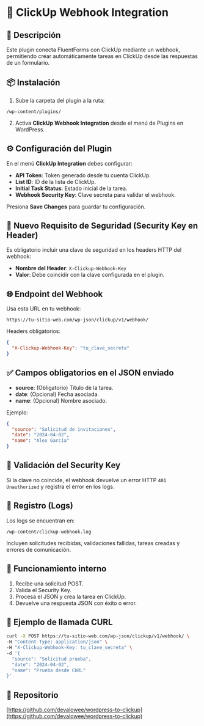 
# 📖 ClickUp Webhook Integration

## 📌 Descripción
Este plugin conecta FluentForms con ClickUp mediante un webhook, permitiendo crear automáticamente tareas en ClickUp desde las respuestas de un formulario.

## 📦 Instalación
1. Sube la carpeta del plugin a la ruta:
```
/wp-content/plugins/
```
2. Activa **ClickUp Webhook Integration** desde el menú de Plugins en WordPress.

## ⚙️ Configuración del Plugin
En el menú **ClickUp Integration** debes configurar:

- **API Token**: Token generado desde tu cuenta ClickUp.
- **List ID**: ID de la lista de ClickUp.
- **Initial Task Status**: Estado inicial de la tarea.
- **Webhook Security Key**: Clave secreta para validar el webhook.

Presiona **Save Changes** para guardar tu configuración.

## 🚨 Nuevo Requisito de Seguridad (Security Key en Header)
Es obligatorio incluir una clave de seguridad en los headers HTTP del webhook:

- **Nombre del Header**: `X-Clickup-Webhook-Key`
- **Valor**: Debe coincidir con la clave configurada en el plugin.

## 🌐 Endpoint del Webhook
Usa esta URL en tu webhook:

```
https://tu-sitio-web.com/wp-json/clickup/v1/webhook/
```

Headers obligatorios:
```json
{
  "X-Clickup-Webhook-Key": "tu_clave_secreta"
}
```

## ✅ Campos obligatorios en el JSON enviado
- **source**: (Obligatorio) Título de la tarea.
- **date**: (Opcional) Fecha asociada.
- **name**: (Opcional) Nombre asociado.

Ejemplo:
```json
{
  "source": "Solicitud de invitaciones",
  "date": "2024-04-02",
  "name": "Alex García"
}
```

## 🔐 Validación del Security Key
Si la clave no coincide, el webhook devuelve un error HTTP `401 Unauthorized` y registra el error en los logs.

## 📜 Registro (Logs)
Los logs se encuentran en:

```
/wp-content/clickup-webhook.log
```

Incluyen solicitudes recibidas, validaciones fallidas, tareas creadas y errores de comunicación.

## 🔧 Funcionamiento interno
1. Recibe una solicitud POST.
2. Valida el Security Key.
3. Procesa el JSON y crea la tarea en ClickUp.
4. Devuelve una respuesta JSON con éxito o error.

## 🚧 Ejemplo de llamada CURL
```bash
curl -X POST https://tu-sitio-web.com/wp-json/clickup/v1/webhook/ \
-H "Content-Type: application/json" \
-H "X-Clickup-Webhook-Key: tu_clave_secreta" \
-d '{
  "source": "Solicitud prueba",
  "date": "2024-04-02",
  "name": "Prueba desde CURL"
}'
```

## 🔗 Repositorio
[https://github.com/devalowee/wordpress-to-clickup](https://github.com/devalowee/wordpress-to-clickup)
